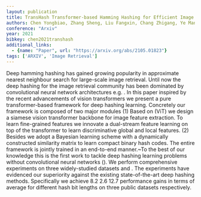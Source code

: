 ```yaml
---
layout: publication
title: TransHash Transformer-based Hamming Hashing for Efficient Image Retrieval
authors: Chen Yongbiao, Zhang Sheng, Liu Fangxin, Chang Zhigang, Ye Mang, Qi Zhengwei
conference: "Arxiv"
year: 2021
bibkey: chen2021transhash
additional_links:
  - {name: "Paper", url: "https://arxiv.org/abs/2105.01823"}
tags: ['ARXIV', 'Image Retrieval']
---
```

Deep hamming hashing has gained growing popularity in approximate nearest neighbour search for large-scale image retrieval. Until now the deep hashing for the image retrieval community has been dominated by convolutional neural network architectures e.g. . In this paper inspired by the recent advancements of vision transformers we present a pure transformer-based framework for deep hashing learning. Concretely our framework is composed of two major modules (1) Based on (ViT) we design a siamese vision transformer backbone for image feature extraction. To learn fine-grained features we innovate a dual-stream feature learning on top of the transformer to learn discriminative global and local features. (2) Besides we adopt a Bayesian learning scheme with a dynamically constructed similarity matrix to learn compact binary hash codes. The entire framework is jointly trained in an end-to-end manner.~To the best of our knowledge this is the first work to tackle deep hashing learning problems without convolutional neural networks (). We perform comprehensive experiments on three widely-studied datasets and . The experiments have evidenced our superiority against the existing state-of-the-art deep hashing methods. Specifically we achieve 8.2 2.6 12.7 performance gains in terms of average for different hash bit lengths on three public datasets respectively.
